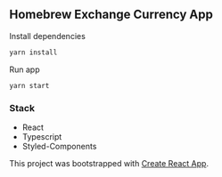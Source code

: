 
## Homebrew Exchange Currency App

Install dependencies
```javascript
yarn install
```
Run app
```
yarn start
```

### Stack

- React
- Typescript
- Styled-Components


This project was bootstrapped with [Create React App](https://github.com/facebook/create-react-app).
